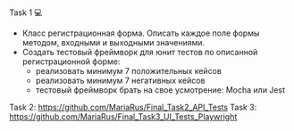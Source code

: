 Task 1 💻
- Класс регистрационная форма. Описать каждое поле формы методом, входными и выходными значениями.
- Создать тестовый фреймворк для юнит тестов по описанной регистрационной форме:
	- реализовать минимум 7 положительных кейсов
	- реализовать минимум 7 негативных кейсов
	- тестовый фреймворк брать на свое усмотрение: Mocha или Jest


Task 2: https://github.com/MariaRus/Final_Task2_API_Tests
Task 3: https://github.com/MariaRus/Final_Task3_UI_Tests_Playwright
